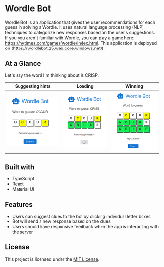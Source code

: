 # Wordle Bot

Wordle Bot is an application that gives the user recommendations for each guess in solving a Wordle.
It uses natural language processing (NLP) techniques to categorize new responses based on the user's
suggestions. If you you aren't familiar with Wordle, you can play a game here:
https://nytimes.com/games/wordle/index.html. This application is deployed on
(https://wordlebot.z5.web.core.windows.net/).

## At a Glance

Let's say the word I'm thinking about is CRISP.

|  Suggesting hints  |      Loading       |      Winning       |
| :----------------: | :----------------: | :----------------: |
| ![](/images/1.png) | ![](/images/2.png) | ![](/images/3.png) |

## Built with

-   TypeScript
-   React
-   Material UI

## Features

-   Users can suggest clues to the bot by clicking individual letter boxes
-   Bot will send a new response based on the clues
-   Users should have responsive feedback when the app is interacting with the server

## License

This project is licensed under the [MIT License](LICENSE).
